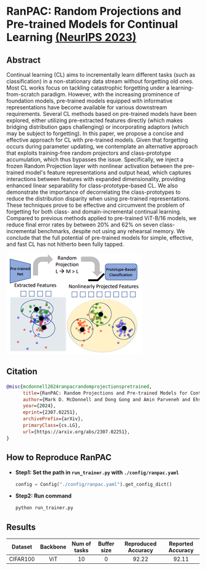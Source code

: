 # RanPAC: Random Projections and Pre-trained Models for Continual Learning [(NeurIPS 2023)](https://arxiv.org/abs/2307.02251)

## Abstract
Continual learning (CL) aims to incrementally learn different tasks (such as classification) in a non-stationary data stream without forgetting old ones. Most CL works focus on tackling catastrophic forgetting under a learning-from-scratch paradigm. However, with the increasing prominence of foundation models, pre-trained models equipped with informative representations have become available for various downstream requirements. Several CL methods based on pre-trained models have been explored, either utilizing pre-extracted features directly (which makes bridging distribution gaps challenging) or incorporating adaptors (which may be subject to forgetting). In this paper, we propose a concise and effective approach for CL with pre-trained models. Given that forgetting occurs during parameter updating, we contemplate an alternative approach that exploits training-free random projectors and class-prototype accumulation, which thus bypasses the issue. Specifically, we inject a frozen Random Projection layer with nonlinear activation between the pre-trained model's feature representations and output head, which captures interactions between features with expanded dimensionality, providing enhanced linear separability for class-prototype-based CL. We also demonstrate the importance of decorrelating the class-prototypes to reduce the distribution disparity when using pre-trained representations. These techniques prove to be effective and circumvent the problem of forgetting for both class- and domain-incremental continual learning. Compared to previous methods applied to pre-trained ViT-B/16 models, we reduce final error rates by between 20% and 62% on seven class-incremental benchmarks, despite not using any rehearsal memory. We conclude that the full potential of pre-trained models for simple, effective, and fast CL has not hitherto been fully tapped.

![RanPAC](../../resources/imgs/ranpac.png)

## Citation

```bibtex
@misc{mcdonnell2024ranpacrandomprojectionspretrained,
      title={RanPAC: Random Projections and Pre-trained Models for Continual Learning}, 
      author={Mark D. McDonnell and Dong Gong and Amin Parveneh and Ehsan Abbasnejad and Anton van den Hengel},
      year={2024},
      eprint={2307.02251},
      archivePrefix={arXiv},
      primaryClass={cs.LG},
      url={https://arxiv.org/abs/2307.02251}, 
}
```

## How to Reproduce RanPAC

- **Step1: Set the path in `run_trainer.py` with `./config/ranpac.yaml`**
  ```python
  config = Config("./config/ranpac.yaml").get_config_dict()
  ```
- **Step2: Run command**
  ```python
  python run_trainer.py
  ```

## Results

| Dataset  | Backbone | Num of tasks | Buffer size | Reproduced Accuracy |  Reported Accuracy  |
| :------: | :------: | :----------: | :---------: | :-----------------: | :-----------------: |
| CIFAR100 |    ViT   |      10      |      0      |        92.22        |        92.11        |

